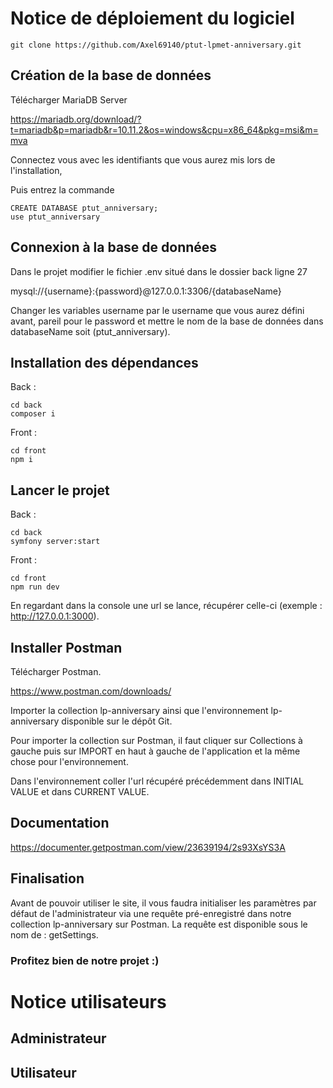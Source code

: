 # Notice de déploiement du logiciel
```
git clone https://github.com/Axel69140/ptut-lpmet-anniversary.git
```

## Création de la base de données

Télécharger MariaDB Server 

https://mariadb.org/download/?t=mariadb&p=mariadb&r=10.11.2&os=windows&cpu=x86_64&pkg=msi&m=mva

Connectez vous avec les identifiants que vous aurez mis lors de l'installation,

Puis entrez la commande 

```
CREATE DATABASE ptut_anniversary;
use ptut_anniversary
```

## Connexion à la base de données

Dans le projet modifier le fichier .env situé dans le dossier back ligne 27

mysql://{username}:{password}@127.0.0.1:3306/{databaseName}

Changer les variables username par le username que vous aurez défini avant, pareil pour le password et mettre le nom de la base de données dans databaseName soit (ptut_anniversary).


## Installation des dépendances

Back : 

```
cd back
composer i
```

Front : 

```
cd front
npm i
```

## Lancer le projet 

Back : 

```
cd back
symfony server:start
```

Front : 

```
cd front
npm run dev
```

En regardant dans la console une url se lance, récupérer celle-ci (exemple : http://127.0.0.1:3000).

## Installer Postman 

Télécharger Postman.

https://www.postman.com/downloads/

Importer la collection lp-anniversary ainsi que l'environnement lp-anniversary disponible sur le dépôt Git.

Pour importer la collection sur Postman, il faut cliquer sur Collections à gauche puis sur IMPORT en haut à gauche de l'application et la même chose pour l'environnement.

Dans l'environnement coller l'url récupéré précédemment dans INITIAL VALUE et dans CURRENT VALUE.


## Documentation

https://documenter.getpostman.com/view/23639194/2s93XsYS3A

## Finalisation

Avant de pouvoir utiliser le site, il vous faudra initialiser les paramètres par défaut de l'administrateur via une requête pré-enregistré dans notre collection lp-anniversary sur Postman.
La requête est disponible sous le nom de : getSettings.

### Profitez bien de notre projet :)

# Notice utilisateurs

## Administrateur

## Utilisateur


